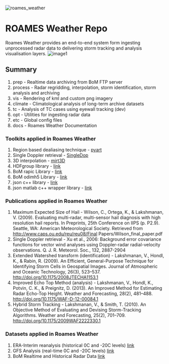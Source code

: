 ![roames_weather](https://cloud.githubusercontent.com/assets/16043083/26475962/9ccf9106-41fe-11e7-87f4-f5e27921bdd7.png)

# ROAMES Weather Repo

Roames Weather provides an end-to-end system form ingesting unprocessed radar data to delivering storm tracking and analysis visualisation layers.
![image1](https://cloud.githubusercontent.com/assets/16043083/26476034/2dbb44da-41ff-11e7-80ac-231ecfb0d0ce.png)

## Summary

1. prep    - Realtime data archiving from BoM FTP server
1. process - Radar regridding, interpolation, storm identification, storm analysis and archiving
1. vis     - Rendering of kml and custom png imagery
1. climate - Climatological analysis of long-term archive datasets
1. tc      - Analysis of TC cases using eyewall tracking (dev)
1. opt     - Utilities for ingesting radar data
1. etc     - Global config files
1. docs    - Roames Weather Documentation

### Toolkits applied in Roames Weather

1. Region based dealiasing technique - [pyart](https://github.com/ARM-DOE/pyart/)
1. Single Doppler retrieval - [SingleDop](https://github.com/nasa/SingleDop)
1. 3D interpolation - [mirt3D](https://au.mathworks.com/matlabcentral/fileexchange/24177-3d-interpolation)
1. HDFgroup library - [link](https://www.hdfgroup.org/HDF5/release/obtainsrc.html#conf)
1. BoM rapic Library - [link](https://github.com/bom-radar/rapic)
1. BoM odimh5 Library - [link](https://github.com/bom-radar/odim_h5)
1. json c++ library - [link](https://github.com/nlohmann/json)
1. json matlab c++ wrapper library - [link](https://au.mathworks.com/matlabcentral/fileexchange/59166-c++-json-io)

### Publications applied in Roames Weather

1. Maximum Expected Size of Hail - Wilson, C., Ortega, K., & Lakshmanan, V. (2009). Evaluating multi-radar, multi-sensor hail diagnosis with high resolution hail reports. In Preprints, 25th Conference on IIPS (p. P2.9). Seattle, WA: American Meteorological Society. Retrieved from http://www.caps.ou.edu/reu/reu08/Final Papers/Wilson_final_paper.pdf
1. Single Doppler retrieval - Xu et al., 2006: Background error covariance functions for vector wind analyses using Doppler-radar radial-velocity observations. Q. J. R. Meteorol. Soc., 132, 2887-2904
1. Extended Watershed transform (identification) - Lakshmanan, V., Hondl, K., & Rabin, R. (2009). An Efficient, General-Purpose Technique for Identifying Storm Cells in Geospatial Images. Journal of Atmospheric and Oceanic Technology, 26(3), 523–537. http://doi.org/10.1175/2008JTECHA1153.1
1. Improved Echo Top Method (analysis) - Lakshmanan, V., Hondl, K., Potvin, C. K., & Preignitz, D. (2013). An Improved Method for Estimating Radar Echo-Top Height. Weather and Forecasting, 28(2), 481–488. http://doi.org/10.1175/WAF-D-12-00084.1
1. Hybrid Storm Tracking - Lakshmanan, V., & Smith, T. (2010). An Objective Method of Evaluating and Devising Storm-Tracking Algorithms. Weather and Forecasting, 25(2), 701–709. http://doi.org/10.1175/2009WAF2222330.1

### Datasets applied in Roames Weather

1. ERA-Interim reanalysis (historical 0C and -20C levels) [link](https://www.ecmwf.int/en/research/climate-reanalysis/era-interim)
1. GFS Analysis (real-time 0C and -20C levels) [link](https://rucsoundings.noaa.gov/)
1. BoM Realtime and Historical Radar Data [link](http://reg.bom.gov.au/reguser/)
